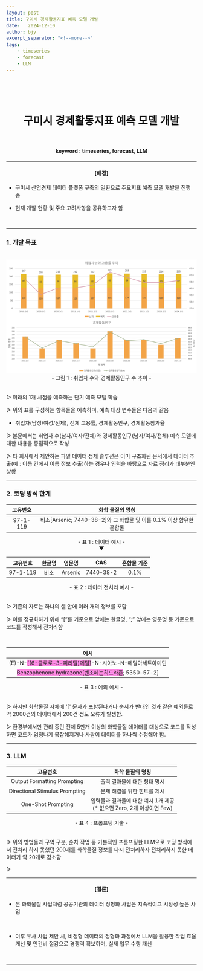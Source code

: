 ```yaml
---
layout: post
title: 구미시 경제활동지표 예측 모델 개발
date:   2024-12-10
author: bjy
excerpt_separator: "<!--more-->"
tags:
    - timeseries
    - forecast
    - LLM
---
```

<br>

# <br> <center>구미시 경제활동지표 예측 모델 개발</center> <br>
####  <center>keyword : timeseries, forecast, LLM</center>

---
####  <center>[배경]</center>
- 구미시 산업경제 데이터 플랫폼 구축의 일환으로 주요지표 예측 모델 개발을 진행 중

- 현재 개발 현황 및 주요 고려사항을 공유하고자 함

<br>

---
### 1. 개발 목표

<center>

<br>


<img src="images/bjy/original_graph.png" width="700" height="300" alt="지표">

<center>- 그림 1 : 취업자 수와 경제활동인구 수 추이 -</center>

<br>

</center>

▷ 미래의 1개 시점을 예측하는 단기 예측 모델 학습 <br>

▷ 위의 표를 구성하는 항목들을 예측하며, 예측 대상 변수들은 다음과 같음 <br>
   - 취업자(남성/여성/전체), 전체 고용률, 경제활동인구, 경제활동참가율 

▷ 본문에서는 취업자 수(남자/여자/전체)와 경제활동인구(남자/여자/전체) 예측 모델에 대한 내용을 중점적으로 작성 <br>

▷ 타 회사에서 제안하는 파일 데이터 정제 솔루션은 이미 구조화된 문서에서 데이터 추출(예 : 이름 칸에서 이름 정보 추출)하는 경우나 인력을 바탕으로 자료 정리가 대부분인 상황

---

### 2. 코딩 방식 한계

<center>

|    **고유번호**   | **화학 물질의 명칭** |
| :-----------: | :-----------: |
  97-1-119 | 비소[Arsenic; 7440-38-2]와 그 화합물 및 이를 0.1% 이상 함유한 혼합물 |

</center>

<center>- 표 1 : 데이터 예시 -</center>

<center>▼</center>

<center>

|    **고유번호**   | **한글명** | **영문명** | **CAS** | **혼합물 기준** |
| :-----------: | :-----------: | :-----------: | :-----------: | :-----------: |
|97-1-119|비소|Arsenic|7440-38-2|0.1%|

</center>

<center>- 표 2 : 데이터 전처리 예시 -</center>
<br>

▷ 기존의 자료는 하나의 셀 안에 여러 개의 정보를 포함<br>

▷ 이를 정규화하기 위해 “[”를 기준으로 앞에는 한글명, “;” 앞에는 영문명 등 기준으로 코드를 작성해서 전처리함

<br>

<center>

|    **예시**   |
| :-----------: |
|(E)-N-<span style='background-color:#F7DD'>[(6-클로로-3-피리딜)메틸]</span>-N-시아노-N-메틸아세트아미딘|
|<span style='background-color:#F7DD'>Benzophenone hydrazone[벤조페논히드라존</span>; 5350-57-2]|

<center> - 표 3 : 예외 예시 - </center>

</center>

<br>

▷ 하지만 화학물질 자체에 '[' 문자가 포함된다거나 순서가 반대인 것과 같은 예외들로 약 2000건의 데이터에서 200건 정도 오류가 발생함.

▷ 환경부에서만 관리 중인 전체 5만개 이상의 화학물질 데이터를 대상으로 코드를 작성하면 코드가 엄청나게 복잡해지거나 사람이 데이터를 하나씩 수정해야 함.

---

### 3. LLM

<center>

|    **고유번호**   | **화학 물질의 명칭** |
| :-----------: | :-----------: |
 Output Formatting Prompting | 출력 결과물에 대한 형태 명시 |
 Directional Stimulus Prompting | 문제 해결을 위한 힌트를 제시 |
 One-Shot Prompting | 입력물과 결과물에 대한 예시 1개 제공 <br> (* 없으면 Zero, 2개 이상이면 Few) |

<center> - 표 4 : 프롬프팅 기술 - </center>
 </center>

<br>

 ▷ 위의 방법들과 구역 구분, 순차 작업 등 기본적인 프롬프팅한 LLM으로 코딩 방식에서 전처리 하지 못했던 200개를 화학물질 정보를 다시 전처리하자 전처리하지 못한 데이터가 약 20개로 감소함 <br>

 ▷ 

---
####  <center>[결론]</center>
- 본 화학물질 사업처럼 공공기관의 데이터 정형화 사업은 지속적이고 시장성 높은 사업

<br>

- 이후 유사 사업 제안 시, 비정형 데이터의 정형화 과정에서 LLM을 활용한 작업 효율 개선 및 인건비 절감으로 경쟁력 확보하며, 실제 업무 수행 개선

<br>

---